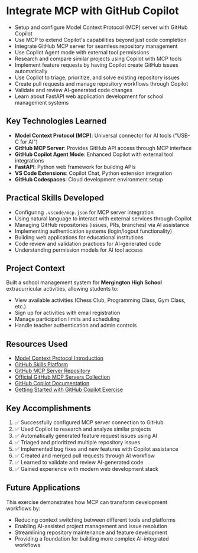 # Integrate MCP with GitHub Copilot

- Setup and configure Model Context Protocol (MCP) server with GitHub Copilot
- Use MCP to extend Copilot's capabilities beyond just code completion
- Integrate GitHub MCP server for seamless repository management
- Use Copilot Agent mode with external tool permissions
- Research and compare similar projects using Copilot with MCP tools
- Implement feature requests by having Copilot create GitHub issues automatically
- Use Copilot to triage, prioritize, and solve existing repository issues
- Create pull requests and manage repository workflows through Copilot
- Validate and review AI-generated code changes
- Learn about FastAPI web application development for school management systems

## Key Technologies Learned

- **Model Context Protocol (MCP)**: Universal connector for AI tools ("USB-C for AI")
- **GitHub MCP Server**: Provides GitHub API access through MCP interface
- **GitHub Copilot Agent Mode**: Enhanced Copilot with external tool integrations
- **FastAPI**: Python web framework for building APIs
- **VS Code Extensions**: Copilot Chat, Python extension integration
- **GitHub Codespaces**: Cloud development environment setup

## Practical Skills Developed

- Configuring `.vscode/mcp.json` for MCP server integration
- Using natural language to interact with external services through Copilot
- Managing GitHub repositories (issues, PRs, branches) via AI assistance
- Implementing authentication systems (login/logout functionality)
- Building web applications for educational institutions
- Code review and validation practices for AI-generated code
- Understanding permission models for AI tool access

## Project Context

Built a school management system for **Mergington High School** extracurricular activities, allowing students to:
- View available activities (Chess Club, Programming Class, Gym Class, etc.)
- Sign up for activities with email registration
- Manage participation limits and scheduling
- Handle teacher authentication and admin controls

## Resources Used

- [Model Context Protocol Introduction](https://modelcontextprotocol.io/introduction)
- [GitHub Skills Platform](https://skills.github.com)
- [GitHub MCP Server Repository](https://github.com/github/github-mcp-server)
- [Official GitHub MCP Servers Collection](https://github.com/modelcontextprotocol/servers)
- [GitHub Copilot Documentation](https://docs.github.com/en/copilot)
- [Getting Started with GitHub Copilot Exercise](https://github.com/skills/getting-started-with-github-copilot)

## Key Accomplishments

1. ✅ Successfully configured MCP server connection to GitHub
2. ✅ Used Copilot to research and analyze similar projects
3. ✅ Automatically generated feature request issues using AI
4. ✅ Triaged and prioritized multiple repository issues
5. ✅ Implemented bug fixes and new features with Copilot assistance  
6. ✅ Created and merged pull requests through AI workflow
7. ✅ Learned to validate and review AI-generated code
8. ✅ Gained experience with modern web development stack

## Future Applications

This exercise demonstrates how MCP can transform development workflows by:
- Reducing context switching between different tools and platforms
- Enabling AI-assisted project management and issue resolution
- Streamlining repository maintenance and feature development
- Providing a foundation for building more complex AI-integrated workflows